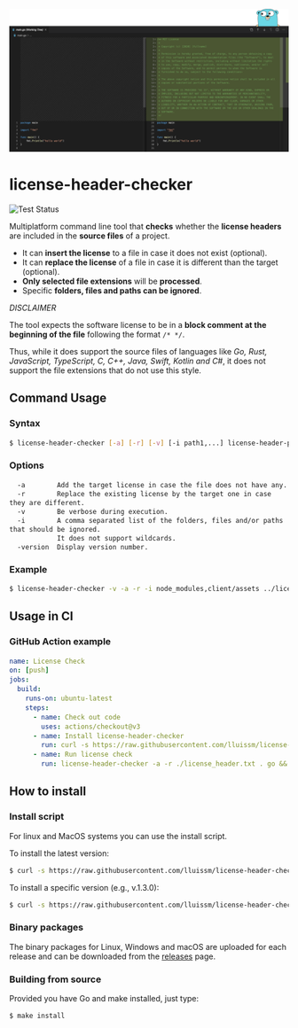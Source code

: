 ![Header](images/header.png)

# license-header-checker

![Test Status](https://github.com/lluissm/license-header-checker/workflows/Test/badge.svg)

Multiplatform command line tool that **checks** whether the **license headers** are included in the **source files** of a project.

- It can **insert the license** to a file in case it does not exist (optional).
- It can **replace the license** of a file in case it is different than the target (optional).
- **Only selected file extensions** will be **processed**.
- Specific **folders, files and paths can be ignored**.

_DISCLAIMER_

The tool expects the software license to be in a **block comment at the beginning of the file** following the format `/* */`.

Thus, while it does support the source files of languages like _Go, Rust, JavaScript, TypeScript, C, C++, Java, Swift, Kotlin and C#_, it does not support the file extensions that do not use this style.

## Command Usage

### Syntax

```bash
$ license-header-checker [-a] [-r] [-v] [-i path1,...] license-header-path src-path extensions...
```

### Options

```
  -a        Add the target license in case the file does not have any.
  -r        Replace the existing license by the target one in case they are different.
  -v        Be verbose during execution.
  -i        A comma separated list of the folders, files and/or paths that should be ignored.
            It does not support wildcards.
  -version  Display version number.
```

### Example

```bash
$ license-header-checker -v -a -r -i node_modules,client/assets ../license_header.txt . js ts
```

## Usage in CI

### GitHub Action example

```yml
name: License Check
on: [push]
jobs:
  build:
    runs-on: ubuntu-latest
    steps:
      - name: Check out code
        uses: actions/checkout@v3
      - name: Install license-header-checker
        run: curl -s https://raw.githubusercontent.com/lluissm/license-header-checker/master/install.sh | bash
      - name: Run license check
        run: license-header-checker -a -r ./license_header.txt . go && [[ -z `git status -s` ]]
```

## How to install

### Install script

For linux and MacOS systems you can use the install script.

To install the latest version:

```bash
$ curl -s https://raw.githubusercontent.com/lluissm/license-header-checker/master/install.sh | bash
```

To install a specific version (e.g., v.1.3.0):

```bash
$ curl -s https://raw.githubusercontent.com/lluissm/license-header-checker/master/install.sh | bash -s v1.3.0
```

### Binary packages

The binary packages for Linux, Windows and macOS are uploaded for each release and can be downloaded from the [releases](https://github.com/lluissm/license-header-checker/releases) page.

### Building from source

Provided you have Go and make installed, just type:

```bash
$ make install
```
